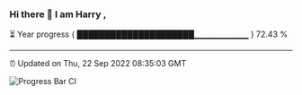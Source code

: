 ### Hi there 👋 I am Harry , 

⏳ Year progress { █████████████████████▁▁▁▁▁▁▁▁▁ } 72.43 %

---

⏰ Updated on Thu, 22 Sep 2022 08:35:03 GMT

![Progress Bar CI](https://github.com/duykhang68/duykhang68/workflows/Progress%20Bar%20CI/badge.svg)
